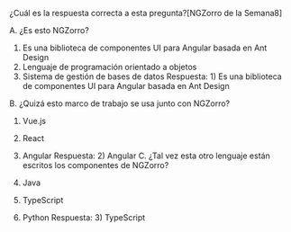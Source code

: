 ¿Cuál es la respuesta correcta a esta pregunta?[NGZorro de la Semana8] 

A. ¿Es esto NGZorro?

1) Es una biblioteca de componentes UI para Angular basada en Ant Design
2) Lenguaje de programación orientado a objetos
3) Sistema de gestión de bases de datos
Respuesta: 1) Es una biblioteca de componentes UI para Angular basada en Ant Design
 
B. ¿Quizá esto marco de trabajo se usa junto con NGZorro?

1) Vue.js
2) React
3) Angular
Respuesta: 2) Angular
C. ¿Tal vez esta otro lenguaje están escritos los componentes de NGZorro?

1) Java
2) TypeScript
3) Python
Respuesta: 3) TypeScript